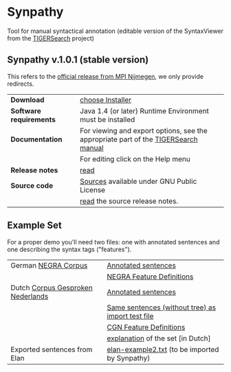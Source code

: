 # Synpathy

Tool for manual syntactical annotation (editable version of the SyntaxViewer from the [TIGERSearch](http://www.ims.uni-stuttgart.de/projekte/TIGER/TIGERSearch) project)

## Synpathy v.1.0.1 (stable version)

This refers to the [official release from MPI Nijmegen](https://www.mpi.nl/tools/synpathy), we only provide redirects.

| | |
| ----------------------------------- | ----------------------------------- |
| **Download**                           | [choose Installer](https://www.mpi.nl/tools/synpathy/install.htm)  |
| **Software requirements**      | Java 1.4 (or later) Runtime    Environment must be installed     |
| **Documentation**                     | For viewing and export options, see the appropriate part of the   [TIGERSearch                    manual](http://www.ims.uni-stuttgart.de/projekte/TIGER/TIGERSearch/manual.shtml) |
|                                   | For editing click on the Help     menu                              |
| **Release notes**                 | [read](https://www.mpi.nl/tools/synpathy/release-notes.html) |
| **Source code**                    | [Sources](https://www.mpi.nl/tools/synpathy/synpathy-1.0.1-src.tar.gz) available under GNU Public       License |
|                                   | [read](https://www.mpi.nl/tools/synpathy/src-release-notes.html) the source release notes.         |


## Example Set

For a proper demo you\'ll need  two files: one with annotated     sentences and one describing the syntax tags (\"features\").

| | |
| ----------------------------------- | ----------------------------------- |
| German [NEGRA  Corpus](http://www.coli.uni-saarland.de/projects/sfb378/negra-corpus/negra-corpus.html) | [Annotated sentences](samples/NEGRA_demo.tig) |
|                                   | [NEGRA Feature Definitions](samples/NEGRA-features.xml) |
| Dutch [Corpus Gesproken Nederlands](http://www.tst.inl.nl/putpage.php?file_id=30) | [Annotated sentences](samples/CGN_demo.tig) |
|                                   | [Same sentences (without tree) as import test file](samples/CGN_demo.txt)     |
|                                   | [CGN Feature Definitions](samples/CGN-features.xml) |
|                                   | [explanation](https://www.mpi.nl/tools/synpathy/syn_prot.pdf) of the set [in Dutch]|                                 |
| Exported sentences from Elan | [elan-example2.txt](samples/elan-example2.txt) (to  be imported by Synpathy) |
